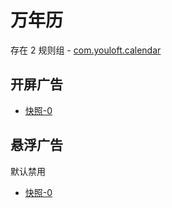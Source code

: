 # 万年历

存在 2 规则组 - [com.youloft.calendar](/src/apps/com.youloft.calendar.ts)

## 开屏广告

- [快照-0](https://i.gkd.li/import/13499542)

## 悬浮广告

默认禁用

- [快照-0](https://i.gkd.li/import/13348416)

